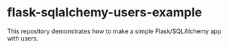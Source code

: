 # flask-sqlalchemy-users-example
This repository demonstrates how to make a simple Flask/SQLAlchemy app with users.
